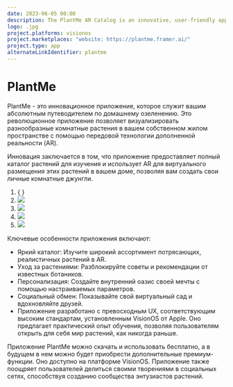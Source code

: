 ```yaml
---
date: 2023-06-05 00:00
description: The PlantMe AR Catalog is an innovative, user-friendly app that leverages AR technology to let users visualize houseplants in their own space and design their ideal indoor jungle.
logo: .jpg
project.platforms: visionos
project.marketplaces: "website: https://plantme.framer.ai/"
project.type: app
alternateLinkIdentifier: plantme
---
```

# PlantMe

PlantMe - это инновационное приложение, которое служит вашим абсолютным путеводителем по домашнему озеленению. Это революционное приложение позволяет визуализировать разнообразные комнатные растения в вашем собственном жилом пространстве с помощью передовой технологии дополненной реальности (AR).

Инновация заключается в том, что приложение предоставляет полный каталог растений для изучения и использует AR для виртуального размещения этих растений в вашем доме, позволяя вам создать свои личные комнатные джунгли.

1. { }
3. ![ ](1_400x400.jpg)
2. ![ ](2_400x400.jpg)
4. ![ ](3_400x400.jpg)
4. ![ ](4_400x400.jpg)

Ключевые особенности приложения включают:

- Яркий каталог: Изучите широкий ассортимент потрясающих, реалистичных растений в AR.
- Уход за растениями: Разблокируйте советы и рекомендации от известных ботаников.
- Персонализация: Создайте внутренний оазис своей мечты с помощью настраиваемых параметров.
- Социальный обмен: Показывайте свой виртуальный сад и вдохновляйте друзей.
- Приложение разработано с превосходным UX, соответствующим высоким стандартам, установленным VisionOS от Apple. Оно предлагает практический опыт обучения, позволяя пользователям открыть для себя мир растений, как никогда раньше.

Приложение PlantMe можно скачать и использовать бесплатно, а в будущем в нем можно будет приобрести дополнительные премиум-функции. Оно доступно на платформе VisionOS. Приложение также поощряет пользователей делиться своими творениями в социальных сетях, способствуя созданию сообщества энтузиастов растений.
